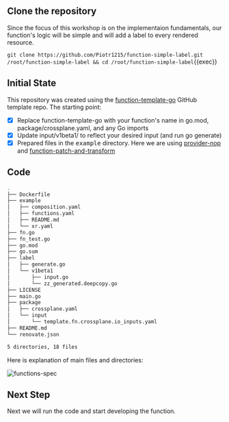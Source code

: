 ## Clone the repository

Since the focus of this workshop is on the implementaion fundamentals, our
function's logic will be simple and will add a label to every rendered resource.

`git clone https://github.com/Piotr1215/function-simple-label.git /root/function-simple-label && cd /root/function-simple-label`{{exec}}

## Initial State

This repository was created using the
[function-template-go](https://github.com/crossplane/function-template-go)
GitHub template repo. The starting point:

- [x] Replace function-template-go with your function's name in go.mod, package/crossplane.yaml, and any Go imports
- [x] Update input/v1beta1/ to reflect your desired input (and run go generate)
- [x] Prepared files in the <kbd>example</kbd> directory. Here we are using
      [provider-nop](https://marketplace.upbound.io/providers/crossplane-contrib/provider-nop/v0.2.0)
      and [function-patch-and-transform](https://marketplace.upbound.io/functions/upbound/function-patch-and-transform/v0.2.1)

## Code

```bash
.
├── Dockerfile
├── example
│   ├── composition.yaml
│   ├── functions.yaml
│   ├── README.md
│   └── xr.yaml
├── fn.go
├── fn_test.go
├── go.mod
├── go.sum
├── label
│   ├── generate.go
│   └── v1beta1
│       ├── input.go
│       └── zz_generated.deepcopy.go
├── LICENSE
├── main.go
├── package
│   ├── crossplane.yaml
│   └── input
│       └── template.fn.crossplane.io_inputs.yaml
├── README.md
└── renovate.json

5 directories, 18 files
```

Here is explanation of main files and directories:

![functions-spec](http://www.plantuml.com/plantuml/proxy?cache=yes&src=https://raw.githubusercontent.com/Piotr1215/dca-prep-kit/master/diagrams/composition-funcion-mindmap.puml&fmt=png)

## Next Step

Next we will run the code and start developing the function.
